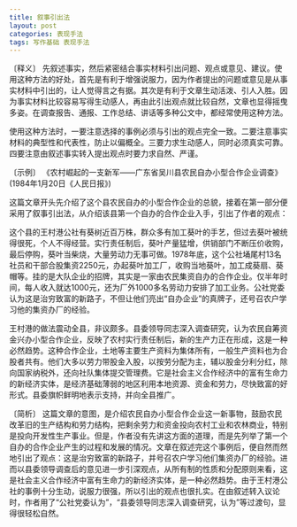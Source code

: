 ```yaml
---
title: 叙事引出法
layout: post
categories: 表现手法
tags: 写作基础 表现手法
---
```


〔释义〕 先叙述事实，然后紧密结合事实材料引出问题、观点或意见、建议。使用这种方法的好处，首先是有利于增强说服力，因为作者提出的问题或意见是从事实材料中引出的，让人觉得言之有据。其次是有利于文章生动活泼、引人入胜。因为事实材料比较容易写得生动感人，再由此引出观点就比较自然，文章也显得摇曳多姿。在调查报告、通报、工作总结、讲话等多种公文中，都经常使用这种方法。

使用这种方法时，一要注意选择的事例必须与引出的观点完全一致。二要注意事实材料的典型性和代表性，防止以偏概全。三要力求生动感人，同时必须真实可靠。四要注意由叙述事实转入提出观点时要力求自然、严谨。

〔示例〕 《农村崛起的一支新军——广东省吴川县农民自办小型合作企业调查》(1984年1月20日《人民日报》)

这篇文章开头先介绍了这个县农民自办的小型合作企业的总貌，接着在第一部分便采用了叙事引出法，从介绍该县第一个自办的合作企业入手，引出了作者的观点：

这个县的王村港公社有葵树近百万株，群众多有加工葵叶的手艺，但过去葵叶被统得很死，个人不得经营。实行责任制后，葵叶产量猛增，供销部门不断压价收购，最后停购，葵叶当柴烧，大量劳动力无事可做。1978年底，这个公社埇尾村13名社员和干部合股集资2250元，办起葵叶加工厂，收购当地葵叶，加工成葵扇、葵帽等。挂的是大队企业的招牌，其实是一家由农民集资自办的合作企业。仅半年时间，每人收入就达1000元，还为厂外1000多名劳动力安排了加工业务。公社党委认为这是治穷致富的新路子，不但让他们亮出“自办企业”的真牌子，还号召农户学习他的集资办厂的经验。

王村港的做法震动全县，非议颇多。县委领导同志深入调查研究，认为农民自筹资金兴办小型合作企业，反映了农村实行责任制后，新的生产力正在形成，这是一种必然趋势。这种合作企业，土地等主要生产资料为集体所有，一般生产资料也为合股者共有。他们大多以劳力带股金入股，以按劳分配为主，辅以股金分利分红，除向国家纳税外，还向社队集体提交管理费。它是社会主义合作经济中的富有生命力的新经济实体，是经济基础薄弱的地区利用本地资源、资金和劳力，尽快致富的好形式。县委旗帜鲜明地表示支持，并向全县推广。

〔简析〕 这篇文章的意图，是介绍农民自办小型合作企业这一新事物，鼓励农民改革旧的生产结构和劳力结构，把剩余劳力和资金投向农村工业和农林商业，特别是投向开发性生产事业。但是，作者没有先讲这方面的道理，而是先列举了第一个自办的合作企业产生的过程和发展的情况。文章在叙述完这个事例后，便自然而然地引出了观点：这是治穷致富的新路子，并号召农户学习他们集资办厂的经验。进而以县委领导调查后的意见进一步引深观点，从所有制的性质和分配原则来看，这是社会主义合作经济中富有生命力的新经济实体，是一种必然趋势。由于王村港公社的事例十分生动，说服力很强，所以引出的观点也很扎实。在由叙述转入议论时，作者用了“公社党委认为”，“县委领导同志深入调查研究，认为”等过渡句，显得很轻松自然。 